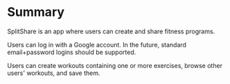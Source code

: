 # Summary

SplitShare is an app where users can create and share fitness programs.

Users can log in with a Google account. In the future, standard email+password logins should be supported.

Users can create workouts containing one or more exercises, browse other users' workouts, and save them.
